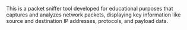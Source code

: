 This is a packet sniffer tool developed for educational purposes that captures and analyzes network packets, displaying key information like source and destination IP addresses, protocols, and payload data.
